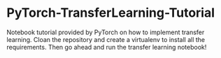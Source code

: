# PyTorch-TransferLearning-Tutorial
Notebook tutorial provided by PyTorch on how to implement transfer learning. Cloan the repository and create a virtualenv to install all the requirements. Then go ahead and run the transfer learning notebook!
